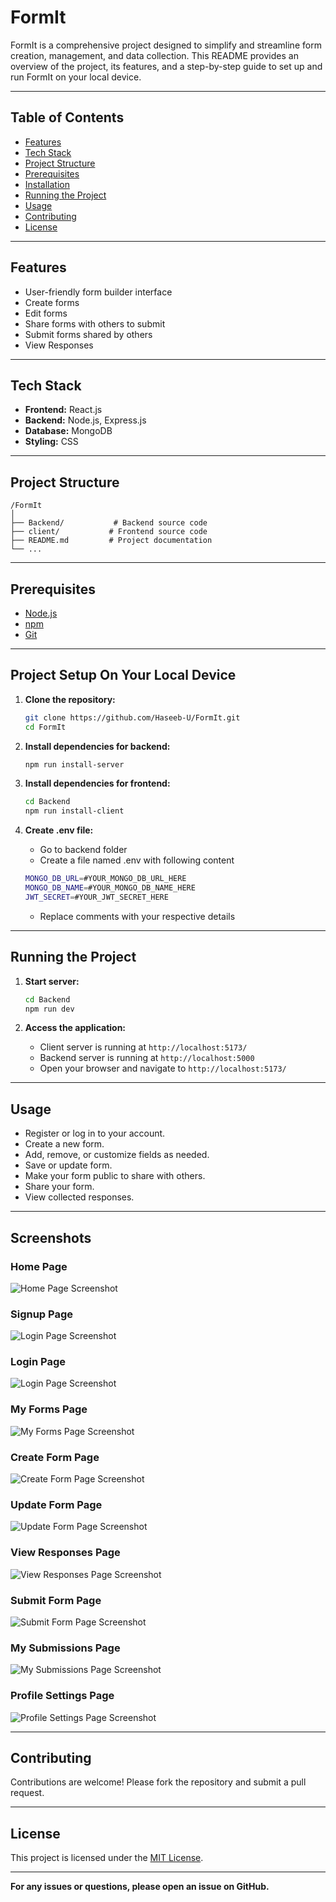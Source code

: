 # FormIt

FormIt is a comprehensive project designed to simplify and streamline form creation, management, and data collection. This README provides an overview of the project, its features, and a step-by-step guide to set up and run FormIt on your local device.

---

## Table of Contents

-   [Features](#features)
-   [Tech Stack](#tech-stack)
-   [Project Structure](#project-structure)
-   [Prerequisites](#prerequisites)
-   [Installation](#installation)
-   [Running the Project](#running-the-project)
-   [Usage](#usage)
-   [Contributing](#contributing)
-   [License](#license)

---

## Features

-   User-friendly form builder interface
-   Create forms
-   Edit forms
-   Share forms with others to submit
-   Submit forms shared by others
-   View Responses

---

## Tech Stack

-   **Frontend:** React.js
-   **Backend:** Node.js, Express.js
-   **Database:** MongoDB
-   **Styling:** CSS

---

## Project Structure

```
/FormIt
│
├── Backend/           # Backend source code
├── client/           # Frontend source code
├── README.md         # Project documentation
└── ...
```

---

## Prerequisites

-   [Node.js](https://nodejs.org/)
-   [npm](https://www.npmjs.com/)
-   [Git](https://git-scm.com/downloads)

---

## Project Setup On Your Local Device

1. **Clone the repository:**

    ```bash
    git clone https://github.com/Haseeb-U/FormIt.git
    cd FormIt
    ```

2. **Install dependencies for backend:**

    ```bash
    npm run install-server
    ```

3. **Install dependencies for frontend:**

    ```bash
    cd Backend
    npm run install-client
    ```

4. **Create .env file:**
    - Go to backend folder
    - Create a file named .env with following content
    ```bash
    MONGO_DB_URL=#YOUR_MONGO_DB_URL_HERE
    MONGO_DB_NAME=#YOUR_MONGO_DB_NAME_HERE
    JWT_SECRET=#YOUR_JWT_SECRET_HERE
    ```
    - Replace comments with your respective details

---

## Running the Project

1. **Start server:**

    ```bash
    cd Backend
    npm run dev
    ```

2. **Access the application:**
    - Client server is running at `http://localhost:5173/`
    - Backend server is running at `http://localhost:5000`
    - Open your browser and navigate to `http://localhost:5173/`

---

## Usage

-   Register or log in to your account.
-   Create a new form.
-   Add, remove, or customize fields as needed.
-   Save or update form.
-   Make your form public to share with others.
-   Share your form.
-   View collected responses.

---

## Screenshots

### Home Page

![Home Page Screenshot](screenshots/homepage.png)

### Signup Page

![Login Page Screenshot](screenshots/signup.png)

### Login Page

![Login Page Screenshot](screenshots/login.png)

### My Forms Page

![My Forms Page Screenshot](screenshots/myforms.png)

### Create Form Page

![Create Form Page Screenshot](screenshots/createform.png)

### Update Form Page

![Update Form Page Screenshot](screenshots/updateform.png)

### View Responses Page

![View Responses Page Screenshot](screenshots/viewresponses.png)

### Submit Form Page

![Submit Form Page Screenshot](screenshots/submitform.png)

### My Submissions Page

![My Submissions Page Screenshot](screenshots/mysubmissions.png)

### Profile Settings Page

![Profile Settings Page Screenshot](screenshots/profilesettings.png)

---

## Contributing

Contributions are welcome! Please fork the repository and submit a pull request.

---

## License

This project is licensed under the [MIT License](LICENSE).

---

**For any issues or questions, please open an issue on GitHub.**

